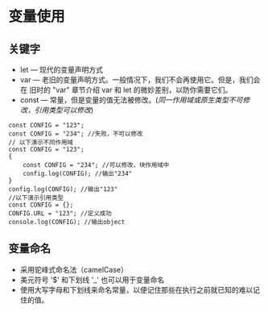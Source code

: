 # 变量使用

## 关键字

- let — 现代的变量声明方式
- var — 老旧的变量声明方式。一般情况下，我们不会再使用它。但是，我们会在 旧时的 "var" 章节介绍 var 和 let 的微妙差别，以防你需要它们。
- const — 常量，但是变量的值无法被修改。(*同一作用域或原生类型不可修改，引用类型可以修改*)

```javascipt
const CONFIG = "123";
const CONFIG = "234"; //失败，不可以修改
// 以下演示不同作用域
const CONFIG = "123";
{
    const CONFIG = "234"; //可以修改，块作用域中
    config.log(CONFIG); //输出"234"
}
config.log(CONFIG); //输出"123"
//以下演示引用类型
const CONFIG = {};
CONFIG.URL = "123"; //定义成功
console.log(CONFIG); //输出object
```

## 变量命名

- 采用驼峰式命名法（camelCase）
- 美元符号 '$' 和下划线 '_' 也可以用于变量命名
- 使用大写字母和下划线来命名常量，以便记住那些在执行之前就已知的难以记住的值。
